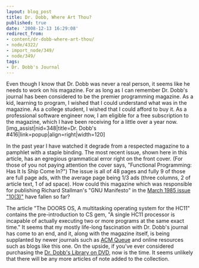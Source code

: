```yaml
---
layout: blog_post
title: Dr. Dobb, Where Art Thou?
published: true
date: '2008-12-13 16:29:08'
redirect_from:
- content/dr-dobb-where-art-thou/
- node/4322/
- import_node/349/
- node/349/
tags:
- Dr. Dobb's Journal
---
```


Even though I know that Dr. Dobb was never a real person, it seems like he needs to work on his magazine. For as long as I can remember Dr. Dobb's journal has been considered to be the premier programming magazine. As a kid, learning to program, I wished that I could understand what was in the magazine. As a college student, I wished that I could afford to buy it. As a professional software engineer now, I am eligible for a free subscription to the magazine, which I have been receiving for a little over a year now. [img_assist|nid=348|title=Dr. Dobb's \#416|link=popup|align=right|width=120] 

In the past year I have watched it degrade from a respected magazine to a pamphlet with a staple binding. The most recent issue, shown here in this article, has an egregious grammatical error right on the front cover. (For those of you not paying attention the cover says, "Functional Programming: Has It Is Ship Come In?") The issue is all of 48 pages and fully 9 of those are full page ads, with the average page being 1/3 ads (three columns, 2 of article text, 1 of ad space). How could this magazine which was responsible for publishing Richard Stallman's "GNU Manifesto" in the [March 1985 issue "10(3)"](http://en.wikipedia.org/wiki/Dr_Dobb%27s#History) have fallen so far? 

The article "The DOORS OS, A multitasking operating system for the HC11" contains the pre-introduction to CS gem, "A single HC11 processor is incapable of actually executing two or more programs at the same exact time." It seems that my mostly life-long fascination with Dr. Dobb's journal has come to an end, and it, along with the magazine itself, is being supplanted by newer journals such as [ACM Queue](http://queue.acm.org/) and online resources such as blogs like this one. On the upside, if you've ever considered purchasing the [Dr. Dobb's Library on DVD](https://store.ddj.com/product/4/Dr.-Dobb%27s-Developer-Library-DVD-Release-5), now is the time. It seems unlikely that there will be any more articles of note added to the collection.
